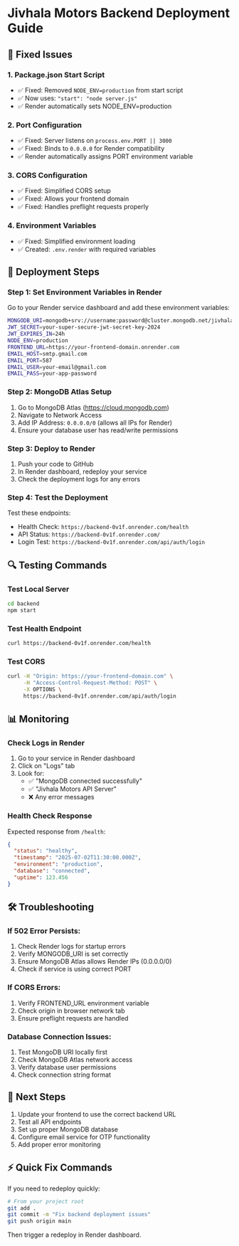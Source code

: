 # Jivhala Motors Backend Deployment Guide

## 🔧 Fixed Issues

### 1. Package.json Start Script
- ✅ Fixed: Removed `NODE_ENV=production` from start script
- ✅ Now uses: `"start": "node server.js"`
- ✅ Render automatically sets NODE_ENV=production

### 2. Port Configuration
- ✅ Fixed: Server listens on `process.env.PORT || 3000`
- ✅ Fixed: Binds to `0.0.0.0` for Render compatibility
- ✅ Render automatically assigns PORT environment variable

### 3. CORS Configuration
- ✅ Fixed: Simplified CORS setup
- ✅ Fixed: Allows your frontend domain
- ✅ Fixed: Handles preflight requests properly

### 4. Environment Variables
- ✅ Fixed: Simplified environment loading
- ✅ Created: `.env.render` with required variables

## 🚀 Deployment Steps

### Step 1: Set Environment Variables in Render
Go to your Render service dashboard and add these environment variables:

```bash
MONGODB_URI=mongodb+srv://username:password@cluster.mongodb.net/jivhala_motors
JWT_SECRET=your-super-secure-jwt-secret-key-2024
JWT_EXPIRES_IN=24h
NODE_ENV=production
FRONTEND_URL=https://your-frontend-domain.onrender.com
EMAIL_HOST=smtp.gmail.com
EMAIL_PORT=587
EMAIL_USER=your-email@gmail.com
EMAIL_PASS=your-app-password
```

### Step 2: MongoDB Atlas Setup
1. Go to MongoDB Atlas (https://cloud.mongodb.com)
2. Navigate to Network Access
3. Add IP Address: `0.0.0.0/0` (allows all IPs for Render)
4. Ensure your database user has read/write permissions

### Step 3: Deploy to Render
1. Push your code to GitHub
2. In Render dashboard, redeploy your service
3. Check the deployment logs for any errors

### Step 4: Test the Deployment
Test these endpoints:
- Health Check: `https://backend-0v1f.onrender.com/health`
- API Status: `https://backend-0v1f.onrender.com/`
- Login Test: `https://backend-0v1f.onrender.com/api/auth/login`

## 🔍 Testing Commands

### Test Local Server
```bash
cd backend
npm start
```

### Test Health Endpoint
```bash
curl https://backend-0v1f.onrender.com/health
```

### Test CORS
```bash
curl -H "Origin: https://your-frontend-domain.com" \
     -H "Access-Control-Request-Method: POST" \
     -X OPTIONS \
     https://backend-0v1f.onrender.com/api/auth/login
```

## 📊 Monitoring

### Check Logs in Render
1. Go to your service in Render dashboard
2. Click on "Logs" tab
3. Look for:
   - ✅ "MongoDB connected successfully"
   - ✅ "Jivhala Motors API Server"
   - ❌ Any error messages

### Health Check Response
Expected response from `/health`:
```json
{
  "status": "healthy",
  "timestamp": "2025-07-02T11:30:00.000Z",
  "environment": "production",
  "database": "connected",
  "uptime": 123.456
}
```

## 🛠 Troubleshooting

### If 502 Error Persists:
1. Check Render logs for startup errors
2. Verify MONGODB_URI is set correctly
3. Ensure MongoDB Atlas allows Render IPs (0.0.0.0/0)
4. Check if service is using correct PORT

### If CORS Errors:
1. Verify FRONTEND_URL environment variable
2. Check origin in browser network tab
3. Ensure preflight requests are handled

### Database Connection Issues:
1. Test MongoDB URI locally first
2. Check MongoDB Atlas network access
3. Verify database user permissions
4. Check connection string format

## 📝 Next Steps

1. Update your frontend to use the correct backend URL
2. Test all API endpoints
3. Set up proper MongoDB database
4. Configure email service for OTP functionality
5. Add proper error monitoring

## ⚡ Quick Fix Commands

If you need to redeploy quickly:
```bash
# From your project root
git add .
git commit -m "Fix backend deployment issues"
git push origin main
```

Then trigger a redeploy in Render dashboard.
